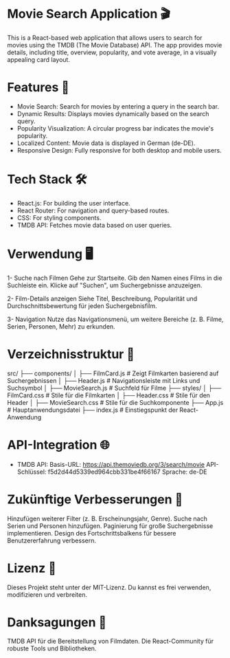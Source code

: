 # Movie Search Application 🎬

This is a React-based web application that allows users to search for movies using the TMDB (The Movie Database) API. The app provides movie details, including title, overview, popularity, and vote average, in a visually appealing card layout.

# Features 🌟

- Movie Search: Search for movies by entering a query in the search bar.
- Dynamic Results: Displays movies dynamically based on the search query.
- Popularity Visualization: A circular progress bar indicates the movie's popularity.
- Localized Content: Movie data is displayed in German (de-DE).
- Responsive Design: Fully responsive for both desktop and mobile users.

# Tech Stack 🛠️

- React.js: For building the user interface.
- React Router: For navigation and query-based routes.
- CSS: For styling components.
- TMDB API: Fetches movie data based on user queries.

# Verwendung 🖥️

1- Suche nach Filmen
Gehe zur Startseite.
Gib den Namen eines Films in die Suchleiste ein.
Klicke auf "Suchen", um Suchergebnisse anzuzeigen.

2- Film-Details anzeigen
Siehe Titel, Beschreibung, Popularität und Durchschnittsbewertung für jeden Suchergebnisfilm.

3- Navigation
Nutze das Navigationsmenü, um weitere Bereiche (z. B. Filme, Serien, Personen, Mehr) zu erkunden.

# Verzeichnisstruktur 📂

src/
├── components/
│ ├── FilmCard.js # Zeigt Filmkarten basierend auf Suchergebnissen
│ ├── Header.js # Navigationsleiste mit Links und Suchsymbol
│ ├── MovieSearch.js # Suchfeld für Filme
├── styles/
│ ├── FilmCard.css # Stile für die Filmkarten
│ ├── Header.css # Stile für den Header
│ ├── MovieSearch.css # Stile für die Suchkomponente
├── App.js # Hauptanwendungsdatei
├── index.js # Einstiegspunkt der React-Anwendung

# API-Integration 🌐

- TMDB API:
  Basis-URL: https://api.themoviedb.org/3/search/movie
  API-Schlüssel: f5d2d44d5339ed964cbb331be4f66167
  Sprache: de-DE

# Zukünftige Verbesserungen 🔮

Hinzufügen weiterer Filter (z. B. Erscheinungsjahr, Genre).
Suche nach Serien und Personen hinzufügen.
Paginierung für große Suchergebnisse implementieren.
Design des Fortschrittsbalkens für bessere Benutzererfahrung verbessern.

# Lizenz 📄

Dieses Projekt steht unter der MIT-Lizenz. Du kannst es frei verwenden, modifizieren und verbreiten.

# Danksagungen 🙏

TMDB API für die Bereitstellung von Filmdaten.
Die React-Community für robuste Tools und Bibliotheken.
